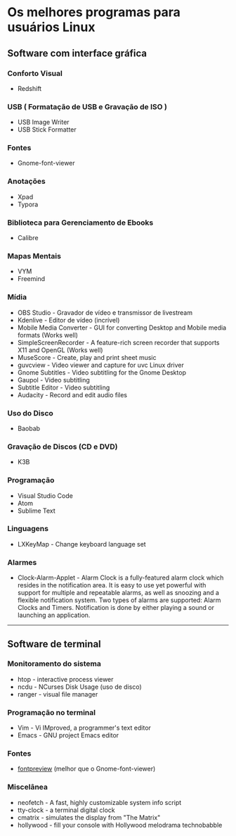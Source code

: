 # Os melhores programas para usuários Linux

## Software com interface gráfica

### Conforto Visual
* Redshift

### USB ( Formatação de USB e Gravação de ISO )
* USB Image Writer
* USB Stick Formatter

### Fontes
* Gnome-font-viewer

### Anotações
* Xpad
* Typora

### Biblioteca para Gerenciamento de Ebooks
* Calibre

### Mapas Mentais
* VYM
* Freemind

### Mídia
* OBS Studio - Gravador de vídeo e transmissor de livestream
* Kdenlive - Editor de vídeo (incrível)
* Mobile Media Converter - GUI for converting Desktop and Mobile media formats (Works well)
* SimpleScreenRecorder - A feature-rich screen recorder that supports X11 and OpenGL (Works well)
* MuseScore - Create, play and print sheet music
* guvcview - Video viewer and capture for uvc Linux driver
* Gnome Subtitles - Video subtitling for the Gnome Desktop
* Gaupol - Video subtitling
* Subtitle Editor - Video subtitling
* Audacity - Record and edit audio files

### Uso do Disco
* Baobab

### Gravação de Discos (CD e DVD)
* K3B

### Programação
* Visual Studio Code
* Atom
* Sublime Text

### Linguagens
* LXKeyMap - Change keyboard language set

### Alarmes
* Clock-Alarm-Applet - Alarm Clock is a fully-featured alarm clock which resides in the notification area. It is easy to use yet powerful with support for multiple and repeatable alarms, as well as snoozing and a flexible notification system. Two types of alarms are supported: Alarm Clocks and Timers. Notification is done by either playing a sound or launching an application. 

---

## Software de terminal

### Monitoramento do sistema
* htop - interactive process viewer
* ncdu - NCurses Disk Usage (uso de disco)
* ranger - visual file manager

### Programação no terminal
* Vim - Vi IMproved, a programmer's text editor
* Emacs - GNU project Emacs editor

### Fontes
* [fontpreview](https://github.com/sdushantha/fontpreview) (melhor que o Gnome-font-viewer)

### Miscelânea
* neofetch - A fast, highly customizable system info script
* tty-clock - a terminal digital clock
* cmatrix - simulates the display from "The Matrix"
* hollywood - fill your console with Hollywood melodrama technobabble